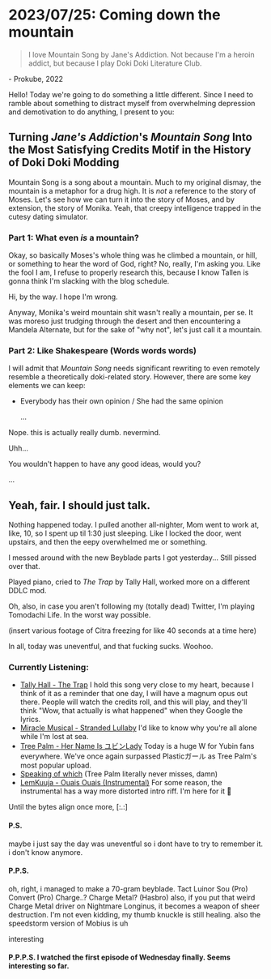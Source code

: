 # 2023/07/25: Coming down the mountain
> I love Mountain Song by Jane's Addiction. Not because I'm a heroin addict, but because I play Doki Doki Literature Club.

\- Prokube, 2022

Hello! Today we're going to do something a little different.
Since I need to ramble about something to distract myself from overwhelming depression and demotivation to do anything, I present to you:
## Turning *Jane's Addiction*'s *Mountain Song* Into the Most Satisfying Credits Motif in the History of Doki Doki Modding
Mountain Song is a song about a mountain. Much to my original dismay, the mountain is a metaphor for a drug high.
It is *not* a reference to the story of Moses. Let's see how we can turn it into the story of Moses, and by extension, the story of Monika.
Yeah, that creepy intelligence trapped in the cutesy dating simulator.

### Part 1: What even *is* a mountain?
Okay, so basically Moses's whole thing was he climbed a mountain, or hill, or something to hear the word of God, right?
No, really, I'm asking you.
Like the fool I am, I refuse to properly research this, because I know Tallen is gonna think I'm slacking with the blog schedule.

Hi, by the way. I hope I'm wrong.

Anyway, Monika's weird mountain shit wasn't really a mountain, per se.
It was moreso just trudging through the desert and then encountering a Mandela Alternate, but for the sake of "why not", let's just call it a mountain.

### Part 2: Like Shakespeare (Words words words)

I will admit that *Mountain Song* needs significant rewriting to even remotely resemble a theoretically doki-related story.
However, there are some key elements we can keep:
+ Everybody has their own opinion / She had the same opinion

  ...
  
Nope. this is actually really dumb. nevermind.

Uhh...

You wouldn't happen to have any good ideas, would you?

...

## Yeah, fair. I should just talk.

Nothing happened today. I pulled another all-nighter, Mom went to work at, like, 10, so I spent up til 1:30 just sleeping.
Like I locked the door, went upstairs, and then the eepy overwhelmed me or something.

I messed around with the new Beyblade parts I got yesterday...
Still pissed over that.

Played piano, cried to *The Trap* by Tally Hall, worked more on a different DDLC mod.

Oh, also, in case you aren't following my (totally dead) Twitter, I'm playing Tomodachi Life.
In the worst way possible.

(insert various footage of Citra freezing for like 40 seconds at a time here)

In all, today was uneventful, and that fucking sucks. Woohoo.

### Currently Listening:
- [Tally Hall - The Trap](https://youtu.be/OjGzOJ5IiSM)
  I hold this song very close to my heart, because I think of it as a reminder that one day, I will have a magnum opus out there.
  People will watch the credits roll, and this will play, and they'll think "Wow, that actually is what happened" when they Google the lyrics.
- [Miracle Musical - Stranded Lullaby](https://www.youtube.com/watch?v=WOtTTkVuCwA)
  I'd like to know why you're all alone while I'm lost at sea.
- [Tree Palm - Her Name Is ユビンLady](https://www.youtube.com/watch?v=PkzVrZPgAKE)
  Today is a huge W for Yubin fans everywhere. We've once again surpassed Plasticガール as Tree Palm's most popular upload.
- [Speaking of which](https://www.youtube.com/watch?v=Xe6xeiBO1Jc)
  (Tree Palm literally never misses, damn)
- [LemKuuja - Ouais Ouais (Instrumental)](https://www.youtube.com/watch?v=kvRe4p-K-oM)
  For some reason, the instrumental has a way more distorted intro riff. I'm here for it :shrug:

Until the bytes align once more,
\[:.:]
#### P.S.
maybe i just say the day was uneventful so i dont have to try to remember it. i don't know anymore.
#### P.P.S.
oh, right, i managed to make a 70-gram beyblade. Tact Luinor Sou (Pro) Convert (Pro) Charge..? Charge Metal? (Hasbro)
also, if you put that weird Charge Metal driver on Nightmare Longinus, it becomes a weapon of sheer destruction.
I'm not even kidding, my thumb knuckle is still healing. also the speedstorm version of Mobius is uh

interesting
#### P.P.P.S. I watched the first episode of Wednesday finally. Seems interesting so far.
